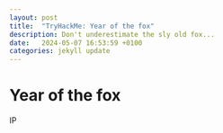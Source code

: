```yaml
---
layout: post
title:  "TryHackMe: Year of the fox"
description: Don't underestimate the sly old fox...
date:   2024-05-07 16:53:59 +0100
categories: jekyll update
---
```


# Year of the fox

IP

